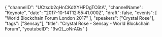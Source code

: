{
    "channelID": "UCtsdb2qHnCKdXYHPDgTC6tA",
    "channelName": "Keynote",
    "date": "2017-10-14T12:55:41.000Z",
    "draft": false,
    "events": [
        "World Blockchain Forum London 2017"
    ],
    "speakers": ["Crystal Rose"],
    "tags": ["Sensay"],
    "title": "Crystal Rose - Sensay - World Blockchain Forum",
    "youtubeID": "9w2L_oNrAQs"
}
